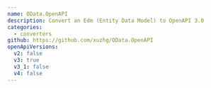 ```yaml
---
name: OData.OpenAPI
description: Convert an Edm (Entity Data Model) to OpenAPI 3.0
categories:
  - converters
github: https://github.com/xuzhg/OData.OpenAPI
openApiVersions:
  v2: false
  v3: true
  v3_1: false
  v4: false
---
```

